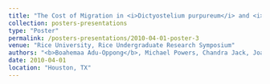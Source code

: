 ```yaml
---
title: "The Cost of Migration in <i>Dictyostelium purpureum</i> and <i>Dictyostelium discoideum</i>"
collection: posters-presentations
type: "Poster"
permalink: /posters-presentations/2010-04-01-poster-3
venue: "Rice University, Rice Undergraduate Research Symposium"
authors: "<b>Boahemaa Adu-Oppong</b>, Michael Powers, Chandra Jack, Joan Strassmann and David C. Queller"
date: 2010-04-01
location: "Houston, TX"
---
```


